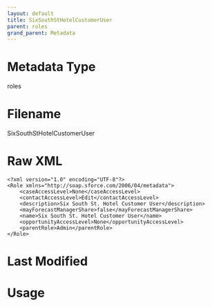 ```yaml
---
layout: default
title: SixSouthStHotelCustomerUser
parent: roles
grand_parent: Metadata
---
```

# Metadata Type
roles


# Filename 
SixSouthStHotelCustomerUser


# Raw XML
```
<?xml version="1.0" encoding="UTF-8"?>
<Role xmlns="http://soap.sforce.com/2006/04/metadata">
    <caseAccessLevel>None</caseAccessLevel>
    <contactAccessLevel>Edit</contactAccessLevel>
    <description>Six South St. Hotel Customer User</description>
    <mayForecastManagerShare>false</mayForecastManagerShare>
    <name>Six South St. Hotel Customer User</name>
    <opportunityAccessLevel>None</opportunityAccessLevel>
    <parentRole>Admin</parentRole>
</Role>
```


# Last Modified


# Usage
